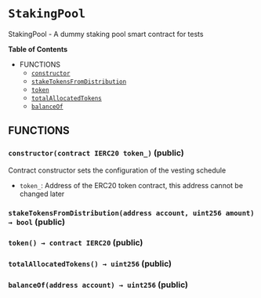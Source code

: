 # `StakingPool`
StakingPool - A dummy staking pool smart contract for tests




**Table of Contents**
- FUNCTIONS
    - [`constructor`](#StakingPool-constructor-contract-IERC20-)
    - [`stakeTokensFromDistribution`](#StakingPool-stakeTokensFromDistribution-address-uint256-)
    - [`token`](#StakingPool-token--)
    - [`totalAllocatedTokens`](#StakingPool-totalAllocatedTokens--)
    - [`balanceOf`](#StakingPool-balanceOf-address-)


## FUNCTIONS
### `constructor(contract IERC20 token_)` (public)

Contract constructor sets the configuration of the vesting schedule

- `token_`: Address of the ERC20 token contract, this address cannot be changed later
### `stakeTokensFromDistribution(address account, uint256 amount) → bool` (public)


### `token() → contract IERC20` (public)


### `totalAllocatedTokens() → uint256` (public)


### `balanceOf(address account) → uint256` (public)






